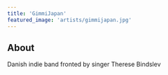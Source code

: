 ```yaml
---
title: 'GimmiJapan'
featured_image: 'artists/gimmijapan.jpg'
---
```


## About

Danish indie band fronted by singer Therese Bindslev
